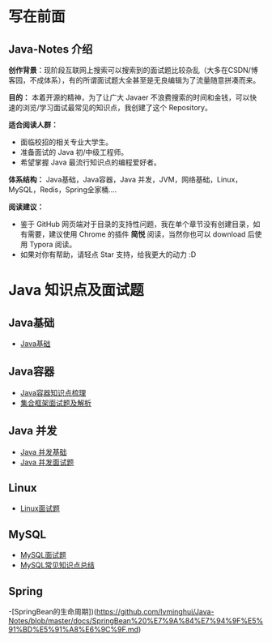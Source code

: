 # 写在前面

## Java-Notes 介绍


**创作背景**：现阶段互联网上搜索可以搜索到的面试题比较杂乱（大多在CSDN/博客园，不成体系），有的所谓面试题大全甚至是无良编辑为了流量随意拼凑而来。

**目的：** 本着开源的精神，为了让广大 Javaer 不浪费搜索的时间和金钱，可以快速的浏览/学习面试最常见的知识点，我创建了这个 Repository。

**适合阅读人群：**

* 面临校招的相关专业大学生。
* 准备面试的 Java 初/中级工程师。
* 希望掌握 Java 最流行知识点的编程爱好者。

**体系结构：** Java基础，Java容器，Java 并发，JVM，网络基础，Linux，MySQL，Redis，Spring全家桶....

**阅读建议：**

* 鉴于 GitHub 网页端对于目录的支持性问题，我在单个章节没有创建目录，如有需要，建议使用 Chrome 的插件 **简悦** 阅读，当然你也可以 download 后使用 Typora 阅读。
* 如果对你有帮助，请轻点 Star 支持，给我更大的动力 :D

# Java 知识点及面试题
## Java基础
- [Java基础](https://github.com/lvminghui/Java-Notes/blob/master/docs/Java%E5%9F%BA%E7%A1%80.md)
## Java容器
- [Java容器知识点梳理](https://github.com/lvminghui/Java-Notes/blob/master/docs/Java%20%E5%AE%B9%E5%99%A8.md)
- [集合框架面试题及解析](https://github.com/lvminghui/Java-Notes/blob/master/docs/%E9%9B%86%E5%90%88%E6%A1%86%E6%9E%B6%E9%9D%A2%E8%AF%95%E7%9F%A5%E8%AF%86%E7%82%B9.md)
## Java 并发
- [Java 并发基础](https://github.com/lvminghui/Java-Notes/blob/master/docs/%E5%B9%B6%E5%8F%91%E5%9F%BA%E7%A1%80.md)
- [Java 并发面试题](https://github.com/lvminghui/Java-Notes/blob/master/docs/%E5%A4%9A%E7%BA%BF%E7%A8%8B%E9%9D%A2%E8%AF%95%E9%A2%98.md)


## Linux
- [Linux面试题](https://github.com/lvminghui/Java-Notes/blob/master/docs/Linux%E9%9D%A2%E8%AF%95%E9%A2%98.md)

## MySQL
- [MySQL面试题](https://github.com/lvminghui/Java-Notes/blob/master/docs/MySQL%E9%9D%A2%E8%AF%95%E9%A2%98.md)
- [MySQL常见知识点总结](https://github.com/lvminghui/Java-Notes/blob/master/docs/MySQL%E5%B8%B8%E8%A7%81%E7%9F%A5%E8%AF%86%E7%82%B9%E6%80%BB%E7%BB%93.md)

## Spring 
-[SpringBean的生命周期])(https://github.com/lvminghui/Java-Notes/blob/master/docs/SpringBean%20%E7%9A%84%E7%94%9F%E5%91%BD%E5%91%A8%E6%9C%9F.md)

